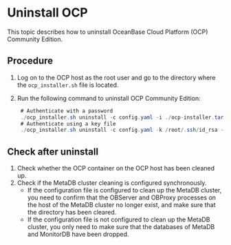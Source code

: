 # Uninstall OCP

This topic describes how to uninstall OceanBase Cloud Platform (OCP) Community Edition.

## Procedure

1. Log on to the OCP host as the root user and go to the directory where the `ocp_installer.sh` file is located.

2. Run the following command to uninstall OCP Community Edition:

   ```Java
    # Authenticate with a password
    ./ocp_installer.sh uninstall -c config.yaml -i ./ocp-installer.tar.gz
    # Authenticate using a key file
    ./ocp_installer.sh uninstall -c config.yaml -k /root/.ssh/id_rsa -i ./ocp-installer.tar.gz
    ```

## Check after uninstall

1. Check whether the OCP container on the OCP host has been cleaned up.
2. Check if the MetaDB cluster cleaning is configured synchronously.
    * If the configuration file is configured to clean up the MetaDB cluster, you need to confirm that the OBServer and OBProxy processes on the host of the MetaDB cluster no longer exist, and make sure that the directory has been cleared.
    * If the configuration file is not configured to clean up the MetaDB cluster, you only need to make sure that the databases of MetaDB and MonitorDB have been dropped.
